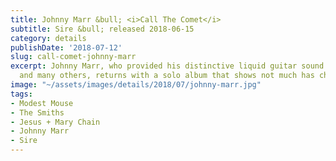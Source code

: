 ```yaml
---
title: Johnny Marr &bull; <i>Call The Comet</i>
subtitle: Sire &bull; released 2018-06-15
category: details
publishDate: '2018-07-12'
slug: call-comet-johnny-marr
excerpt: Johnny Marr, who provided his distinctive liquid guitar sound to the Smiths
  and many others, returns with a solo album that shows not much has changed.
image: "~/assets/images/details/2018/07/johnny-marr.jpg"
tags:
- Modest Mouse
- The Smiths
- Jesus + Mary Chain
- Johnny Marr
- Sire
---
```


